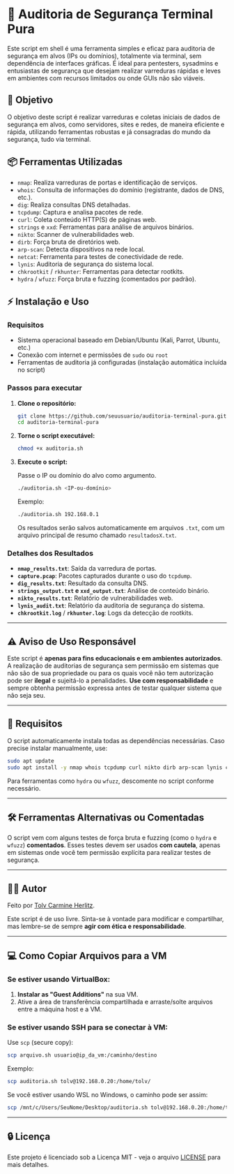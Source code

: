 # 🔐 **Auditoria de Segurança Terminal Pura**

Este script em shell é uma ferramenta simples e eficaz para auditoria de segurança em alvos (IPs ou domínios), totalmente via terminal, sem dependência de interfaces gráficas. É ideal para pentesters, sysadmins e entusiastas de segurança que desejam realizar varreduras rápidas e leves em ambientes com recursos limitados ou onde GUIs não são viáveis.

## 🚀 **Objetivo**

O objetivo deste script é realizar varreduras e coletas iniciais de dados de segurança em alvos, como servidores, sites e redes, de maneira eficiente e rápida, utilizando ferramentas robustas e já consagradas do mundo da segurança, tudo via terminal.

## 📦 **Ferramentas Utilizadas**

* `nmap`: Realiza varreduras de portas e identificação de serviços.
* `whois`: Consulta de informações do domínio (registrante, dados de DNS, etc.).
* `dig`: Realiza consultas DNS detalhadas.
* `tcpdump`: Captura e analisa pacotes de rede.
* `curl`: Coleta conteúdo HTTP(S) de páginas web.
* `strings` e `xxd`: Ferramentas para análise de arquivos binários.
* `nikto`: Scanner de vulnerabilidades web.
* `dirb`: Força bruta de diretórios web.
* `arp-scan`: Detecta dispositivos na rede local.
* `netcat`: Ferramenta para testes de conectividade de rede.
* `lynis`: Auditoria de segurança do sistema local.
* `chkrootkit` / `rkhunter`: Ferramentas para detectar rootkits.
* `hydra` / `wfuzz`: Força bruta e fuzzing (comentados por padrão).

## ⚡ **Instalação e Uso**

### Requisitos

* Sistema operacional baseado em Debian/Ubuntu (Kali, Parrot, Ubuntu, etc.)
* Conexão com internet e permissões de `sudo` ou `root`
* Ferramentas de auditoria já configuradas (instalação automática incluída no script)

### Passos para executar

1. **Clone o repositório:**

   ```bash
   git clone https://github.com/seuusuario/auditoria-terminal-pura.git
   cd auditoria-terminal-pura
   ```

2. **Torne o script executável:**

   ```bash
   chmod +x auditoria.sh
   ```

3. **Execute o script:**

   Passe o IP ou domínio do alvo como argumento.

   ```bash
   ./auditoria.sh <IP-ou-domínio>
   ```

   Exemplo:

   ```bash
   ./auditoria.sh 192.168.0.1
   ```

   Os resultados serão salvos automaticamente em arquivos `.txt`, com um arquivo principal de resumo chamado `resultadosX.txt`.

### Detalhes dos Resultados

* **`nmap_results.txt`**: Saída da varredura de portas.
* **`capture.pcap`**: Pacotes capturados durante o uso do `tcpdump`.
* **`dig_results.txt`**: Resultado da consulta DNS.
* **`strings_output.txt` e `xxd_output.txt`**: Análise de conteúdo binário.
* **`nikto_results.txt`**: Relatório de vulnerabilidades web.
* **`lynis_audit.txt`**: Relatório da auditoria de segurança do sistema.
* **`chkrootkit.log`** / **`rkhunter.log`**: Logs da detecção de rootkits.

---

## ⚠️ **Aviso de Uso Responsável**

Este script é **apenas para fins educacionais e em ambientes autorizados**. A realização de auditorias de segurança sem permissão em sistemas que não são de sua propriedade ou para os quais você não tem autorização pode ser **ilegal** e sujeitá-lo a penalidades. **Use com responsabilidade** e sempre obtenha permissão expressa antes de testar qualquer sistema que não seja seu.

---

## 🧰 **Requisitos**

O script automaticamente instala todas as dependências necessárias. Caso precise instalar manualmente, use:

```bash
sudo apt update
sudo apt install -y nmap whois tcpdump curl nikto dirb arp-scan lynis chkrootkit rkhunter
```

Para ferramentas como `hydra` ou `wfuzz`, descomente no script conforme necessário.

---

## 🛠️ **Ferramentas Alternativas ou Comentadas**

O script vem com alguns testes de força bruta e fuzzing (como o `hydra` e `wfuzz`) **comentados**. Esses testes devem ser usados **com cautela**, apenas em sistemas onde você tem permissão explícita para realizar testes de segurança.

---

## 🧑‍💻 **Autor**

Feito por [Tolv Carmine Herlitz](https://github.com/seuusuario).

Este script é de uso livre. Sinta-se à vontade para modificar e compartilhar, mas lembre-se de sempre **agir com ética e responsabilidade**.

---

## 💻 **Como Copiar Arquivos para a VM**

### Se estiver usando **VirtualBox**:

1. **Instalar as "Guest Additions"** na sua VM.
2. Ative a área de transferência compartilhada e arraste/solte arquivos entre a máquina host e a VM.

### Se estiver usando **SSH** para se conectar à VM:

Use `scp` (secure copy):

```bash
scp arquivo.sh usuario@ip_da_vm:/caminho/destino
```

Exemplo:

```bash
scp auditoria.sh tolv@192.168.0.20:/home/tolv/
```

Se você estiver usando WSL no Windows, o caminho pode ser assim:

```bash
scp /mnt/c/Users/SeuNome/Desktop/auditoria.sh tolv@192.168.0.20:/home/tolv/
```

---

## 🔒 **Licença**

Este projeto é licenciado sob a Licença MIT - veja o arquivo [LICENSE](LICENSE) para mais detalhes.

